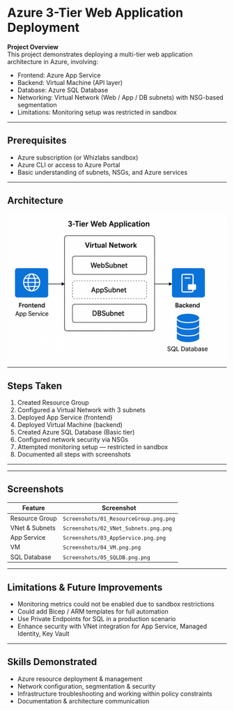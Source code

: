 # Azure 3-Tier Web Application Deployment

**Project Overview**  
This project demonstrates deploying a multi-tier web application architecture in Azure, involving:  
- Frontend: Azure App Service  
- Backend: Virtual Machine (API layer)  
- Database: Azure SQL Database  
- Networking: Virtual Network (Web / App / DB subnets) with NSG-based segmentation  
- Limitations: Monitoring setup was restricted in sandbox

---

## Prerequisites  
- Azure subscription (or Whizlabs sandbox)  
- Azure CLI or access to Azure Portal  
- Basic understanding of subnets, NSGs, and Azure services

---

## Architecture  
![Architecture Diagram](Architecture_Diagram.png.png)

---

## Steps Taken  

1. Created Resource Group  
2. Configured a Virtual Network with 3 subnets  
3. Deployed App Service (frontend)  
4. Deployed Virtual Machine (backend)  
5. Created Azure SQL Database (Basic tier)  
6. Configured network security via NSGs  
7. Attempted monitoring setup — restricted in sandbox  
8. Documented all steps with screenshots  

--- 

---

## Screenshots  

| Feature | Screenshot |
|--------|------------|
| Resource Group | `Screenshots/01_ResourceGroup.png.png` |
| VNet & Subnets | `Screenshots/02_VNet_Subnets.png.png` |
| App Service | `Screenshots/03_AppService.png.png` |
| VM | `Screenshots/04_VM.png.png` |
| SQL Database | `Screenshots/05_SQLDB.png.png` |
---

## Limitations & Future Improvements  
- Monitoring metrics could not be enabled due to sandbox restrictions  
- Could add Bicep / ARM templates for full automation  
- Use Private Endpoints for SQL in a production scenario  
- Enhance security with VNet integration for App Service, Managed Identity, Key Vault

---

## Skills Demonstrated  
- Azure resource deployment & management  
- Network configuration, segmentation & security  
- Infrastructure troubleshooting and working within policy constraints  
- Documentation & architecture communication


